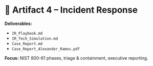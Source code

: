 # 🚨 Artifact 4 – Incident Response

**Deliverables:**
- `IR_Playbook.md`
- `IR_Tech_Simulation.md`
- `Case_Report.md`
- `Case_Report_Alexander_Ramos.pdf`

**Focus:** NIST 800-61 phases, triage & containment, executive reporting.
